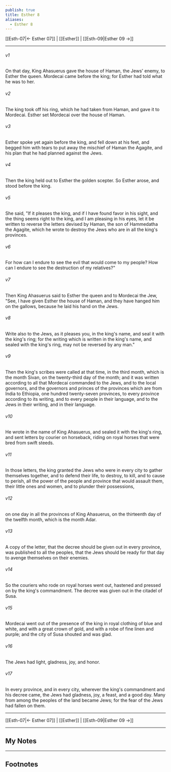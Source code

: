 ```yaml
---
publish: true
title: Esther 8
aliases:
  - Esther 8
---
```


[[Esth-07|← Esther 07]] | [[Esther]] | [[Esth-09|Esther 09 →]]
***



###### v1 
On that day, King Ahasuerus gave the house of Haman, the Jews' enemy, to Esther the queen. Mordecai came before the king; for Esther had told what he was to her. 

###### v2 
The king took off his ring, which he had taken from Haman, and gave it to Mordecai. Esther set Mordecai over the house of Haman. 

###### v3 
Esther spoke yet again before the king, and fell down at his feet, and begged him with tears to put away the mischief of Haman the Agagite, and his plan that he had planned against the Jews. 

###### v4 
Then the king held out to Esther the golden scepter. So Esther arose, and stood before the king. 

###### v5 
She said, "If it pleases the king, and if I have found favor in his sight, and the thing seems right to the king, and I am pleasing in his eyes, let it be written to reverse the letters devised by Haman, the son of Hammedatha the Agagite, which he wrote to destroy the Jews who are in all the king's provinces. 

###### v6 
For how can I endure to see the evil that would come to my people? How can I endure to see the destruction of my relatives?" 

###### v7 
Then King Ahasuerus said to Esther the queen and to Mordecai the Jew, "See, I have given Esther the house of Haman, and they have hanged him on the gallows, because he laid his hand on the Jews. 

###### v8 
Write also to the Jews, as it pleases you, in the king's name, and seal it with the king's ring; for the writing which is written in the king's name, and sealed with the king's ring, may not be reversed by any man." 

###### v9 
Then the king's scribes were called at that time, in the third month, which is the month Sivan, on the twenty-third day of the month; and it was written according to all that Mordecai commanded to the Jews, and to the local governors, and the governors and princes of the provinces which are from India to Ethiopia, one hundred twenty-seven provinces, to every province according to its writing, and to every people in their language, and to the Jews in their writing, and in their language. 

###### v10 
He wrote in the name of King Ahasuerus, and sealed it with the king's ring, and sent letters by courier on horseback, riding on royal horses that were bred from swift steeds. 

###### v11 
In those letters, the king granted the Jews who were in every city to gather themselves together, and to defend their life, to destroy, to kill, and to cause to perish, all the power of the people and province that would assault them, their little ones and women, and to plunder their possessions, 

###### v12 
on one day in all the provinces of King Ahasuerus, on the thirteenth day of the twelfth month, which is the month Adar. 

###### v13 
A copy of the letter, that the decree should be given out in every province, was published to all the peoples, that the Jews should be ready for that day to avenge themselves on their enemies. 

###### v14 
So the couriers who rode on royal horses went out, hastened and pressed on by the king's commandment. The decree was given out in the citadel of Susa. 

###### v15 
Mordecai went out of the presence of the king in royal clothing of blue and white, and with a great crown of gold, and with a robe of fine linen and purple; and the city of Susa shouted and was glad. 

###### v16 
The Jews had light, gladness, joy, and honor. 

###### v17 
In every province, and in every city, wherever the king's commandment and his decree came, the Jews had gladness, joy, a feast, and a good day. Many from among the peoples of the land became Jews; for the fear of the Jews had fallen on them.

***
[[Esth-07|← Esther 07]] | [[Esther]] | [[Esth-09|Esther 09 →]]

---
## My Notes

---
## Footnotes